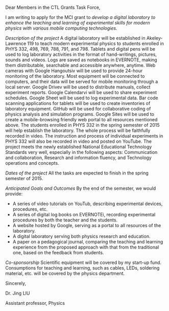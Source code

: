 Dear Members in the CTL Grants Task Force,

I am writing to apply for the MCI grant to *develop a digital laboratory to
enhance the teaching and learning of experimental skills for modern physics
with various mobile computing technologies.*

*Description of the project* A digital laboratory will be established in
Akeley-Lawrence 119 to teach modern experimental physics to students enrolled
in PHYS 332, 498, 769, 788, 791, and 798. Tablets and digital pens will be
used to log laboratory activities in the format of hand-writings, pictures,
sounds and videos. Logs are saved as notebooks in EVERNOTE, making them
distributable, searchable and accessible anywhere, anytime. Web cameras with
Google Hangoutsiv will be used to provide 24-hour monitoring of the laboratory.
Most equipment will be connected to computers, and their data will be served
for mobile monitoring through a local server. Google Drivev will be used to
distribute manuals, collect experiment reports. Google Calendarvi will be used
to share experiment schedules. Google Sheet will be used to log experimental
data. Bar code scanning applications for tablets will be used to create
inventories of laboratory equipment.  GitHub will be used for collaborative
coding of physics analysis and simulation programs. Google Sites will be used
to create a mobile-browsing friendly web portal to all resources mentioned
above. The students enrolled in PHYS 332 in the spring semester of 2015 will
help establish the laboratory. The whole process will be faithfully recorded in
video.  The instruction and process of individual experiments in PHYS 332 will
also be recorded in video and posted on YouTube. The project meets the newly
established National Educational Technology Standards very well, especially
in the following aspects: Communication and collaboration, Research and
information fluency, and Technology operations and concepts.

*Dates of the project* All the tasks are expected to finish in the spring
semester of 2015.

*Anticipated Goals and Outcomes* By the end of the semester, we would provide:
- A series of video tutorials on YouTub, describing experimental devices,
procedures, etc.
- A series of digital log books on EVERNOTEi, recording experimental procedures
by both the teacher and the students.
- A website hosted by Google, serving as a portal to all resources of the
laboratory.
- A digital laboratory serving both physics research and education.
- A paper on a pedagogical journal, comparing the teaching and learning
experience from the proposed approach with that from the traditional one, based
on the feedback from students.

*Co-sponsorship* Scientific equipment will be covered by my start-up fund.
Consumptions for teaching and learning, such as cables, LEDs, soldering
material, etc. will be covered by the physics department.

Sincerely, 

Dr. Jing LIU

Assistant professor, Physics
